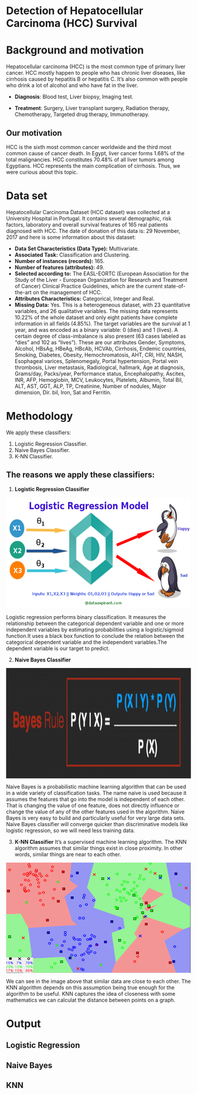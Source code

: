 # Detection of Hepatocellular Carcinoma (HCC) Survival
# Background and motivation
Hepatocellular carcinoma (HCC) is the most common type of primary liver cancer. HCC mostly happen to people who has chronic liver diseases, like cirrhosis caused by hepatitis B or hepatitis C. It’s also common with people who drink a lot of alcohol and who have fat in the liver.

* **Diagnosis**: Blood test, Liver biopsy, Imaging test.

* **Treatment**: Surgery, Liver transplant surgery, Radiation therapy, Chemotherapy, Targeted drug therapy, Immunotherapy.

## Our motivation
HCC is the sixth most common cancer worldwide and the third most common cause of cancer death. In Egypt, liver cancer forms 1.68% of the total malignancies. HCC constitutes 70.48% of all liver tumors among Egyptians. HCC represents the main complication of cirrhosis. Thus, we were curious about this topic.
 

# Data set
Hepatocellular Carcinoma Dataset (HCC dataset) was collected at a University Hospital in Portugal. It contains several demographic, risk factors, laboratory and overall survival features of 165 real patients diagnosed with HCC. The date of donation of this data is: 29 November, 2017 and here is some information about this dataset:
* **Data Set Characteristics (Data Type):** Multivariate.
* **Associated Task:** Classification and Clustering.
* **Number of instances (records):** 165.
* **Number of features (attributes):** 49.
* **Selected according to:** The EASL-EORTC (European Association for the Study of the Liver - European Organization for Research and Treatment of Cancer) Clinical Practice Guidelines, which are the current state-of-the-art on the management of HCC. 
* **Attributes Characteristics:** Categorical, Integer and
Real.
* **Missing Data:** Yes. This is a heterogeneous dataset, with 23 quantitative
variables, and 26 qualitative variables. The missing data represents 10.22% of the whole dataset and only eight patients have complete information in all fields (4.85%). The target variables are the survival at 1 year, and was encoded as a binary variable: 0 (dies) and 1 (lives). A certain degree of class-imbalance is
also present (63 cases labeled as “dies” and 102 as “lives”).
These are our  attributes 
Gender, Symptoms, Alcohol, HBsAg, HBeAg, HBcAb, HCVAb, Cirrhosis, Endemic countries, Smoking,
Diabetes, Obesity, Hemochromatosis, AHT, CRI, HIV,
NASH, Esophageal varices, Splenomegaly, Portal hypertension, Portal vein thrombosis, Liver metastasis, Radiological, hallmark, Age at diagnosis, Grams/day, Packs/year,
Performance status, Encephalopathy, Ascites, INR, AFP,
Hemoglobin, MCV, Leukocytes, Platelets, Albumin, Total
Bil, ALT, AST, GGT, ALP, TP, Creatinine, Number of nodules, Major dimension, Dir. bil, Iron, Sat and Ferritin.



# Methodology
We apply these classifiers:
1.  Logistic Regression Classifier.
2.  Naive Bayes Classifier.
3.  K-NN Classifier.

## The reasons we apply these classifiers:
1. **Logistic Regression Classifier**

<img text-align="center" width="600" height="300" src="../assets/images/log.png">

Logistic regression performs binary classification. It measures the relationship between the categorical dependent variable and one or more independent variables by estimating probabilities using a logistic/sigmoid function.It uses a black box function to conclude the relation between the categorical dependent variable and the independent variables.The dependent variable is our target to predict.

2. **Naive Bayes Classifier**

<img align="center" width="600" height="300" src="../assets/images/bayes.png">

Naive Bayes is a probabilistic machine learning algorithm that can be used in a wide variety of classification tasks. The name naive is used because it assumes the features that go into the model is independent of each other. That is changing the value of one feature, does not directly influence or change the value of any of the other features used in the algorithm. Naive Bayes is very easy to build and particularly useful for very large data sets. Naive Bayes classifier will converge quicker than discriminative models like logistic regression, so we will need less training data.

3. **K-NN Classifier**
It’s a supervised machine learning algorithm. The KNN algorithm assumes that similar things exist in close proximity. In other words, similar things are near to each other.

<img align="center" width="600" height="300" src="../assets/images/knn.png">

We can see in the image above that similar data are close to each other. The KNN algorithm depends on this assumption being true enough for the algorithm to be useful. KNN captures the idea of closeness with some mathematics we can calculat the distance between points on a graph.

# Output

## Logistic Regression

## Naive Bayes

## KNN
	
